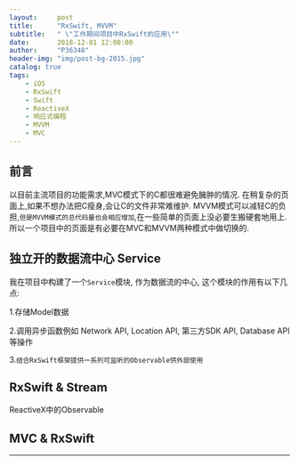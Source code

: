 ```yaml
---
layout:     post
title:      "RxSwift, MVVM"
subtitle:   " \"工作期间项目中RxSwift的应用\""
date:       2018-12-01 12:00:00
author:     "P36348"
header-img: "img/post-bg-2015.jpg"
catalog: true
tags:
    - iOS
    - RxSwift
    - Swift
    - ReactiveX
    - 响应式编程
    - MVVM
    - MVC
---
```


## 前言

以目前主流项目的功能需求,MVC模式下的C都很难避免臃肿的情况.
在稍复杂的页面上,如果不想办法把C瘦身,会让C的文件非常难维护.
MVVM模式可以减轻C的负担,`但是MVVM模式的总代码量也会相应增加`,在一些简单的页面上没必要生搬硬套地用上.
所以一个项目中的页面是有必要在MVC和MVVM两种模式中做切换的.

## 独立开的数据流中心 Service

我在项目中构建了一个`Service`模块, 作为数据流的中心, 这个模块的作用有以下几点:

1.存储Model数据

2.调用异步函数例如 Network API, Location API, 第三方SDK API, Database API等操作

3.`结合RxSwift框架提供一系列可监听的Observable供外部使用`

## RxSwift & Stream

ReactiveX中的Observable

## MVC & RxSwift




---